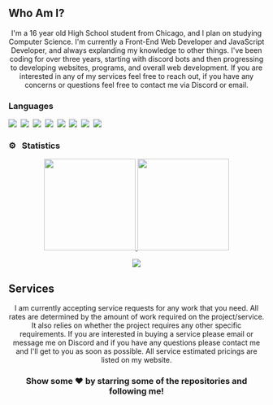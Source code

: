 ## Who Am I?
<p align="center">
I'm a 16 year old High School student from Chicago, and I plan on studying Computer Science. I'm currently a Front-End Web Developer and JavaScript Developer, and always explanding my knowledge to other things. I've been coding for over three years, starting with discord bots and then progressing to developing websites, programs, and overall web development. If you are interested in any of my services feel free to reach out, if you have any concerns or questions feel free to contact me via Discord or email.
</p>

### Languages

![](https://img.shields.io/badge/HTML5-000000?style=for-the-badge&logo=html5&logoColor=orange)&nbsp;
![](https://img.shields.io/badge/CSS3-000000?style=for-the-badge&logo=css3&logoColor=blue)&nbsp;
![](https://img.shields.io/badge/SASS-000000?style=for-the-badge&logo=sass&logoColor=pink)&nbsp;
![](https://img.shields.io/badge/JavaScript-000000?style=for-the-badge&logo=javascript&logoColor=yellow)&nbsp;
![](https://img.shields.io/badge/jQuery-000000?style=for-the-badge&logo=jquery&logoColor=yellow)&nbsp;
![](https://img.shields.io/badge/Node.js-000000?style=for-the-badge&logo=node.js&logoColor=green)&nbsp;
![](https://img.shields.io/badge/Express-000000?style=for-the-badge&logo=express&logoColor=green)&nbsp;
![](https://img.shields.io/badge/SQL-000000?style=for-the-badge&logo=mysql&logoColor=yellow)&nbsp;

### ⚙️ &nbsp; Statistics

<p align="center">
<a href="https://github.com/neoptunium">
  <img height="180em" src="https://github-readme-stats-eight-theta.vercel.app/api?username=Neoptunium&show_icons=true&theme=react&include_all_commits=true&count_private=true"/>
  <img height="180em" src="https://github-readme-stats-eight-theta.vercel.app/api/top-langs/?username=neoptunium&layout=compact&langs_count=8&theme=react"/>
</a>
</p>
<p align="center">
<img src="https://github-readme-stats.vercel.app/api/wakatime?username=Neoptunium&show_icons=true&title_color=61d9fa&theme=react&text_color=fff&icon_color=9656eb&layout=compact&count_private=true&line_height=20&cache=false&custom_title=Neoptunium%27s%20Wakatime%20Stats" />
</p>


## Services
<p align="center">
I am currently accepting service requests for any work that you need. All rates are determined by the amount of work required on the project/service. It also relies on whether the project requires any other specific requirements. If you are interested in buying a service please email or message me on Discord and if you have any questions please contact me and I'll get to you as soon as possible. All service estimated pricings are listed on my website. </p>


<h3 align=center>Show some ❤️ by starring some of the repositories and following me!</h3>

